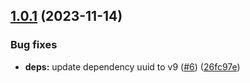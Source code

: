 ## [1.0.1](https://github.com/technology-studio/browser-id/compare/v1.0.0...v1.0.1) (2023-11-14)


### Bug fixes

* **deps:** update dependency uuid to v9 ([#6](https://github.com/technology-studio/browser-id/issues/6)) ([26fc97e](https://github.com/technology-studio/browser-id/commit/26fc97e120dac750747afa15974d72faeddac9e3))
